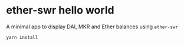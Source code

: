 # ether-swr hello world

A minimal app to display DAI, MKR and Ether balances using `ether-swr`

    yarn install
